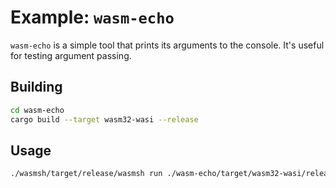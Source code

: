 # Example: `wasm-echo`

`wasm-echo` is a simple tool that prints its arguments to the console. It's useful for testing argument passing.

## Building

```sh
cd wasm-echo
cargo build --target wasm32-wasi --release
```

## Usage

```sh
./wasmsh/target/release/wasmsh run ./wasm-echo/target/wasm32-wasi/release/wasm-echo.wasm Hello, wasmsh!
```
